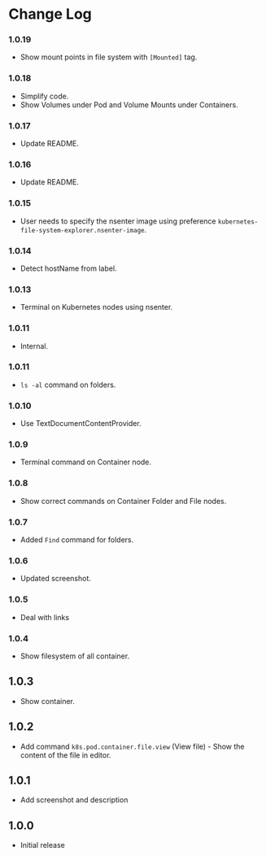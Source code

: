 # Change Log

### 1.0.19

- Show mount points in file system with `[Mounted]` tag.

### 1.0.18

- Simplify code.
- Show Volumes under Pod and Volume Mounts under Containers.

### 1.0.17

- Update README.

### 1.0.16

- Update README.

### 1.0.15

- User needs to specify the nsenter image using preference `kubernetes-file-system-explorer.nsenter-image`.

### 1.0.14

- Detect hostName from label.

### 1.0.13

- Terminal on Kubernetes nodes using nsenter.

### 1.0.11

- Internal.

### 1.0.11

- `ls -al` command on folders.

### 1.0.10

- Use TextDocumentContentProvider.

### 1.0.9

- Terminal command on Container node.

### 1.0.8

- Show correct commands on Container Folder and File nodes.

### 1.0.7

- Added `Find` command for folders.

### 1.0.6

- Updated screenshot.

### 1.0.5

- Deal with links

### 1.0.4

- Show filesystem of all container.

## 1.0.3

- Show container.

## 1.0.2

- Add command `k8s.pod.container.file.view` (View file) - Show the content of the file in editor.

## 1.0.1

- Add screenshot and description

## 1.0.0

- Initial release
